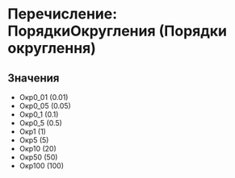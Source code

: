 ﻿# Перечисление: ПорядкиОкругления (Порядки округлення)

## Значения

- Окр0_01 (0.01)
- Окр0_05 (0.05)
- Окр0_1 (0.1)
- Окр0_5 (0.5)
- Окр1 (1)
- Окр5 (5)
- Окр10 (20)
- Окр50 (50)
- Окр100 (100)

